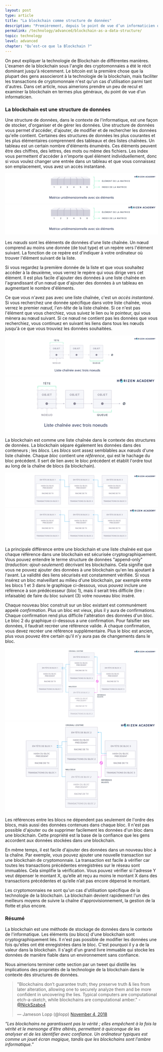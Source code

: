 ```yaml
---
layout: post
type: article
title: "La blockchain comme structure de données"
description: "Premièrement, depuis le point de vue d’un informaticien qui voit la blockchain comme une structure de données."
permalink: /technology/advanced/blockchain-as-a-data-structure/
topic: technology
level: advanced
chapter: "Qu’est-ce que la Blockchain ?"
---
```


On peut expliquer la technologie de Blockchain de différentes manières. L'examen de la blockchain sous l'angle des cryptomonnaies a été le récit dominant jusqu'à récemment. Le bitcoin est la première chose que la plupart des gens associeront à la technologie de la blockchain, mais faciliter les transactions de cryptomonnaie n'est qu'un cas d'utilisation parmi tant d'autres. Dans cet article, nous aimerions prendre un peu de recul et examiner la blockchain en termes plus généraux, du point de vue d'un informaticien.

### La blockchain est une structure de données

Une structure de données, dans le contexte de l'informatique, est une façon de stocker, d'organiser et de gérer les données. Une structure de données vous permet d'accéder, d'ajouter, de modifier et de rechercher les données qu'elle contient. Certaines des structures de données les plus courantes et les plus élémentaires comprennent des tableaux et des listes chaînées. Un tableau est un certain nombre d'éléments énumérés. Ces éléments peuvent être des chiffres, des lettres, des mots ou même des fichiers. Les index vous permettent d'accéder à n'importe quel élément individuellement, donc si vous voulez changer une entrée dans un tableau et que vous connaissez son emplacement, vous avez un accès instantané.

![Array](/assets/post_files/technology/advanced/blockchain-as-a-data-structure/FR_array_D.jpg)
![Array](/assets/post_files/technology/advanced/blockchain-as-a-data-structure/FR_array_M.jpg)

Les _nœuds_ sont les éléments de données d'une liste chaînée. Un nœud comprend au moins une donnée (de tout type) et un repère vers l'élément suivant. La fonction de ce repère est d'indiquer à votre ordinateur où trouver l'élément suivant de la liste.

Si vous regardez la première donnée de la liste et que vous souhaitez accéder à la deuxième, vous verrez le repère qui vous dirige vers cet élément. Il est plus facile d'ajouter des données à une liste chaînée en l'agrandissant d'un nœud que d'ajouter des données à un tableau en augmentant le nombre d'éléments.

Ce que vous n'avez pas avec une liste chaînée, c'est un _accès instantané_. Si vous recherchez une donnée spécifique dans votre liste chaînée, vous verrez le premier _nœud_, l'_en-tête_ de la liste chaînée. Si ce n'est pas l'élément que vous cherchiez, vous suivez le lien ou le pointeur, qui vous mènera au nœud suivant. Si ce nœud ne contient pas les données que vous recherchiez, vous continuez en suivant les liens dans tous les nœuds jusqu'à ce que vous trouviez les données souhaitées.

![Linked List](/assets/post_files/technology/advanced/blockchain-as-a-data-structure/FR_linked_list_D.jpg)
![Linked List](/assets/post_files/technology/advanced/blockchain-as-a-data-structure/FR_linked_list_M.jpg)

La blockchain est comme une liste chaînée dans le contexte des structures de données. La blockchain sépare également les données dans des conteneurs ; les _blocs_. Les _blocs_ sont assez semblables aux _nœuds_ d'une liste chaînée. Chaque _bloc_ contient une _référence_, qui est le hachage du bloc précédent. Il sert de lien avec le bloc précédent et établit l'ordre tout au long de la chaîne de blocs (la blockchain).

![Blockchain data](/assets/post_files/technology/advanced/blockchain-as-a-data-structure/FR_blockchain_data_D.jpg)
![Blockchain data](/assets/post_files/technology/advanced/blockchain-as-a-data-structure/FR_blockchain_data_M.jpg)

La principale différence entre une blockchain et une liste chaînée est que chaque référence dans une blockchain est sécurisée cryptographiquement. Vous pouvez entendre le terme structure de données "append-only" (_traduction: ajout-seulement_) décrivant les blockchains. Cela signifie que vous ne pouvez ajouter des données à une blockchain qu'en les ajoutant à l'avant. La validité des liens sécurisés est constamment vérifiée. Si vous insérez un bloc malveillant au milieu d'une blockchain, par exemple entre les blocs 1 et 3 dans le graphique ci-dessous, vous pouvez inclure une référence à son prédécesseur (bloc 1), mais il serait très difficile (lire : infaisable) de faire du bloc suivant (3) votre nouveau bloc inséré.

Chaque nouveau bloc construit sur un bloc existant est communément appelé _confirmation_. Plus un bloc est vieux, plus il y aura de confirmations. Chaque confirmation rend plus difficile l'altération des données d'un bloc. Le bloc 2 du graphique ci-dessous a une confirmation. Pour falsifier ses données, il faudrait recréer une référence valide. À chaque confirmation, vous devez recréer une référence supplémentaire. Plus le bloc est ancien, plus vous pouvez être certain qu'il n'y aura pas de changements dans le bloc.

![Blockchain broken](/assets/post_files/technology/advanced/blockchain-as-a-data-structure/FR_blockchain_broken_D.jpg)
![Blockchain broken](/assets/post_files/technology/advanced/blockchain-as-a-data-structure/FR_blockchain_broken_M.jpg)

Les références entre les blocs ne dépendent pas seulement de l'ordre des blocs, mais aussi des données contenues dans chaque bloc. Il n'est pas possible d'ajouter ou de supprimer facilement les données d'un bloc dans une blockchain. Cette propriété est la base de la confiance que les gens accordent aux données stockées dans une blockchain.

En même temps, il est facile d'ajouter des données dans un nouveau bloc à la chaîne. Par exemple, vous pouvez ajouter une nouvelle transaction sur une blockchain de cryptomonnaie. La transaction est facile à vérifier car toutes les transactions précédentes enregistrées sur le réseau sont immuables. Cela simplifie la vérification. Vous pouvez vérifier si l'adresse Y veut dépenser le montant X, qu’elle ait reçu au moins le montant X dans des transactions précédentes et qu’elle n’ait pas encore dépensé le montant.

Les cryptomonnaies ne sont qu'un cas d'utilisation spécifique de la technologie de la blockchain. La blockchain devient rapidement l'un des meilleurs moyens de suivre la chaîne d'approvisionnement, la gestion de la flotte et plus encore.

### Résumé

La blockchain est une méthode de stockage de données dans le contexte de l'informatique. Les éléments (ou blocs) d'une blockchain sont cryptographiquement liés. Il n'est pas possible de modifier les données une fois qu'elles ont été enregistrées dans le bloc. C'est pourquoi il y a de la valeur dans la blockchain. Il s'agit d'un grand livre immuable qui stocke les données de manière fiable dans un environnement sans confiance.

Nous aimerions terminer cette section par un tweet qui distille les implications des propriétés de la technologie de la blockchain dans le contexte des structures de données.

<blockquote class="twitter-tweet"><p lang="en" dir="ltr">&quot;Blockchains don’t guarantee truth; they preserve truth &amp; lies from later alteration, allowing one to securely analyze them and be more confident in uncovering the lies. Typical computers are computational etch-a-sketch, while blockchains are computational amber.&quot; - <a href="https://twitter.com/NickSzabo4?ref_src=twsrc%5Etfw">@NickSzabo4</a></p>&mdash; Jameson Lopp (@lopp) <a href="https://twitter.com/lopp/status/1059227449232445440?ref_src=twsrc%5Etfw">November 4, 2018</a></blockquote> <script async src="https://platform.twitter.com/widgets.js" charset="utf-8"></script>

_“Les blockchains ne garantissent pas la vérité ; elles empêchent à la fois la vérité et le mensonge d'être altérés, permettant à quiconque de les analyser et de les identifier avec confiance. Un ordinateur typiques est comme un jouet écran magique, tandis que les blockchains sont l'ambre informatique.”_
